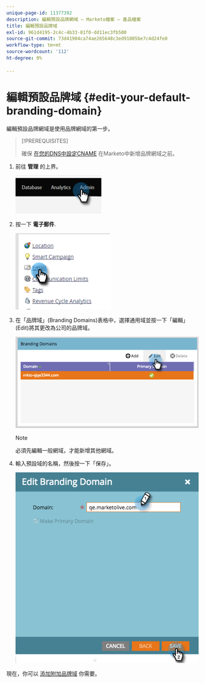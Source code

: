 ```yaml
---
unique-page-id: 11377392
description: 編輯預設品牌網域 — Marketo檔案 — 產品檔案
title: 編輯預設品牌域
exl-id: 961d4195-2c4c-4b33-81f0-dd11ec3fb500
source-git-commit: 73d41904ca74ae265648c3ed91805be7c4d24fe0
workflow-type: tm+mt
source-wordcount: '112'
ht-degree: 0%

---
```


# 編輯預設品牌域 {#edit-your-default-branding-domain}

編輯預設品牌網域是使用品牌網域的第一步。

>[!PREREQUISITES]
>
>確保 [在您的DNS中設定CNAME](/help/marketo/getting-started/setup/configure-protocols-for-marketo.md) 在Marketo中新增品牌網域之前。

1. 前往 **管理** 的上界。

   ![](assets/edit-your-default-branding-domain-1.png)

1. 按一下 **電子郵件**.

   ![](assets/edit-your-default-branding-domain-2.png)

1. 在「品牌域」(Branding Domains)表格中，選擇通用域並按一下「編輯」(Edit)將其更改為公司的品牌域。

   ![](assets/edit-your-default-branding-domain-3.png)

   >[!NOTE]
   >
   >必須先編輯一般網域，才能新增其他網域。

1. 輸入預設域的名稱，然後按一下「保存」。

   ![](assets/edit-your-default-branding-domain-4.png)

現在，你可以 [添加附加品牌域](/help/marketo/product-docs/administration/email-setup/add-multiple-branding-domains/add-an-additional-branding-domain.md) 你需要。
